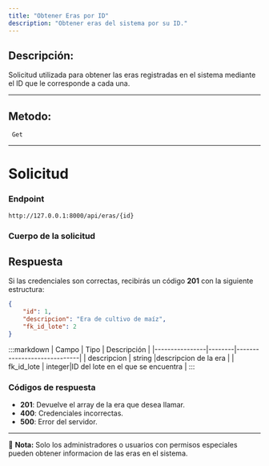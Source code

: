 ```yaml
---
title: "Obtener Eras por ID"
description: "Obtener eras del sistema por su ID."
---
```



## Descripción:
Solicitud utilizada para obtener las eras registradas en el sistema mediante el ID que le corresponde a cada una.

---


## Metodo: 
```
 Get
```
---


# **Solicitud**

### **Endpoint**
```
http://127.0.0.1:8000/api/eras/{id}
```

### **Cuerpo de la solicitud**

## **Respuesta**

Si las credenciales son correctas, recibirás un código **201** con la siguiente estructura:

```json
{
    "id": 1,
    "descripcion": "Era de cultivo de maíz",
    "fk_id_lote": 2
}
```

:::markdown
| Campo           | Tipo   | Descripción                |
|----------------|--------|-----------------------------|
| descripcion     | string |descripcion de la era   |
| fk_id_lote      | integer|ID del lote en el que se encuentra  |
:::


### **Códigos de respuesta**
- **201**: Devuelve el array de la era que desea llamar.
- **400**: Credenciales incorrectas.
- **500**: Error del servidor.

---

📄 **Nota:**  Solo los administradores o usuarios con permisos especiales pueden obtener informacion de las eras en el sistema.

